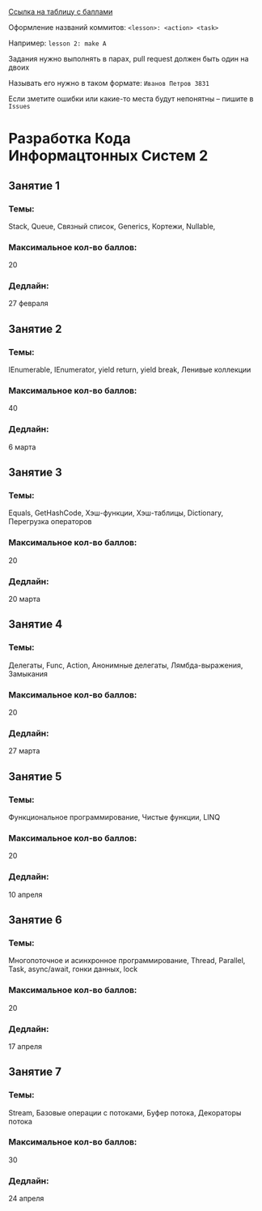 [Ссылка на таблицу с баллами](https://docs.google.com/spreadsheets/d/13Y9ltoQjbEBExycbLLwomCm4XH_2bqPzbUZJqALQbzE)

Оформление названий коммитов: `<lesson>: <action> <task>`

Например: `lesson 2: make A`

Задания нужно выполнять в парах, pull request должен быть один на двоих

Называть его нужно в таком формате: `Иванов Петров 3831`

Если зметите ошибки или какие-то места будут непонятны – пишите в `Issues`

# Разработка Кода Информацтонных Систем 2

## Занятие 1

### Темы:

Stack, Queue, Связный список, Generics, Кортежи, Nullable,

### Максимальное кол-во баллов:

20

### Дедлайн:

27 февраля

## Занятие 2

### Темы:

IEnumerable, IEnumerator, yield return, yield break, Ленивые коллекции

### Максимальное кол-во баллов:

40

### Дедлайн:

6 марта

## Занятие 3

### Темы:

Equals, GetHashCode, Хэш-функции, Хэш-таблицы, Dictionary, Перегрузка операторов

### Максимальное кол-во баллов:

20

### Дедлайн:

20 марта

## Занятие 4

### Темы:

Делегаты, Func, Action, Анонимные делегаты, Лямбда-выражения, Замыкания

### Максимальное кол-во баллов:

20

### Дедлайн:

27 марта

## Занятие 5

### Темы:

Функциональное программирование, Чистые функции, LINQ

### Максимальное кол-во баллов:

20

### Дедлайн:

10 апреля

## Занятие 6

### Темы:

Многопоточное и асинхронное программирование, Thread, Parallel, Task, async/await, гонки данных, lock

### Максимальное кол-во баллов:

20

### Дедлайн:

17 апреля

## Занятие 7

### Темы:

Stream, Базовые операции с потоками, Буфер потока, Декораторы потока

### Максимальное кол-во баллов:

30

### Дедлайн:

24 апреля
